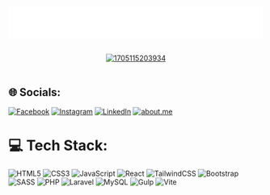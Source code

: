<h1 align="center">
  <img src="luis.svg" alt="Luis Carlos Vazquez Perez"/>
</h1>

### <div align="center"></div>  
<div align="center">
<a href='https://luiscarlosvazquezperez.com/' target='_blank'><img src='https://i.postimg.cc/HnGvjZGf/1705115203934.jpg' border='0' alt='1705115203934'/></a>
</div>  
  

<br/>  

## 🌐 Socials:
[![Facebook](https://img.shields.io/badge/Facebook-%231877F2.svg?logo=Facebook&logoColor=white)](https://facebook.com/LuisCarlosVazquezPerez11) [![Instagram](https://img.shields.io/badge/Instagram-%23E4405F.svg?logo=Instagram&logoColor=white)](https://instagram.com/luisvazquezperez11/?igshid=ZDdkNTZiNTM%3D) [![LinkedIn](https://img.shields.io/badge/LinkedIn-%230077B5.svg?logo=linkedin&logoColor=white)](https://linkedin.com/in/luis-carlos-vazquez-perez/) 
<a href='https://luiscarlosvazquezperez.com/' target="_blank"><img alt='about.me' src='https://img.shields.io/badge/MyWebsite-100000?style=flat&logo=about.me&logoColor=00A2FF&labelColor=FFFFFF&color=000000'/></a>
# 💻 Tech Stack:
![HTML5](https://img.shields.io/badge/html5-%23E34F26.svg?style=flat&logo=html5&logoColor=white) ![CSS3](https://img.shields.io/badge/css3-%231572B6.svg?style=flat&logo=css3&logoColor=white) ![JavaScript](https://img.shields.io/badge/javascript-%23323330.svg?style=flat&logo=javascript&logoColor=%23F7DF1E) ![React](https://img.shields.io/badge/react-%2320232a.svg?style=flat&logo=react&logoColor=%2361DAFB) ![TailwindCSS](https://img.shields.io/badge/tailwindcss-%2338B2AC.svg?style=flat&logo=tailwind-css&logoColor=white) ![Bootstrap](https://img.shields.io/badge/bootstrap-%238511FA.svg?style=flat&logo=bootstrap&logoColor=white) ![SASS](https://img.shields.io/badge/SASS-hotpink.svg?style=flat&logo=SASS&logoColor=white) ![PHP](https://img.shields.io/badge/php-%23777BB4.svg?style=flat&logo=php&logoColor=white) ![Laravel](https://img.shields.io/badge/laravel-%23FF2D20.svg?style=flat&logo=laravel&logoColor=white) ![MySQL](https://img.shields.io/badge/mysql-%2300000f.svg?style=flat&logo=mysql&logoColor=white) ![Gulp](https://img.shields.io/badge/GULP-%23CF4647.svg?style=flat&logo=gulp&logoColor=white) ![Vite](https://img.shields.io/badge/vite-%23646CFF.svg?style=flat&logo=vite&logoColor=white)

 

